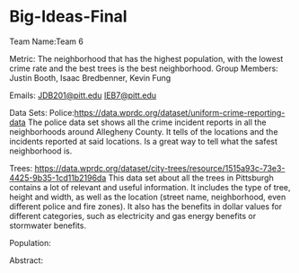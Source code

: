 # Big-Ideas-Final

Team Name:Team 6

Metric: The neighborhood that has the highest population, with the lowest crime rate and the best trees is the best neighborhood.
Group Members:
Justin Booth, 
Isaac Bredbenner,
Kevin Fung

Emails:
JDB201@pitt.edu
IEB7@pitt.edu


Data Sets:
Police:https://data.wprdc.org/dataset/uniform-crime-reporting-data
The police data set shows all the crime incident reports in all the neighborhoods around Allegheny County. It tells of the locations and the incidents reported at said locations. Is a great way to tell what the safest neighborhood is.

Trees: https://data.wprdc.org/dataset/city-trees/resource/1515a93c-73e3-4425-9b35-1cd11b2196da
This data set about all the trees in Pittsburgh contains a lot of relevant and useful information. It includes the type of tree, height and width, as well as the location (street name, neighborhood, even different police and fire zones). It also has the benefits in dollar values for different categories, such as electricity and gas energy benefits or stormwater benefits.

Population:



Abstract:
